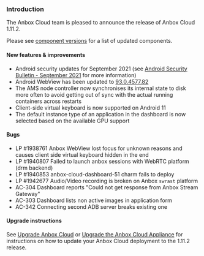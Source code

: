 ### Introduction

The Anbox Cloud team is pleased to announce the release of Anbox Cloud 1.11.2.

Please see [component versions](https://anbox-cloud.io/docs/component-versions) for a list of updated components.

#### New features & improvements

 * Android security updates for September 2021 (see [Android Security Bulletin - September 2021](https://source.android.com/security/bulletin/2021-09-01) for more information)
 * Android WebView has been updated to [93.0.4577.82](https://chromereleases.googleblog.com/2021/09/chrome-for-android-update.html)
 * The AMS node controller now synchronises its internal state to disk more often to avoid getting out of sync with the actual running containers across restarts
 * Client-side virtual keyboard is now supported on Android 11
 * The default instance type of an application in the dashboard is now selected based on the available GPU support

#### Bugs

 * LP #1938761 Anbox WebView lost focus for unknown reasons and causes client side virtual keyboard hidden in the end
 * LP #1940807 Failed to launch anbox sessions with WebRTC platform (drm backend)
 * LP #1940853 anbox-cloud-dashboard-51 charm fails to deploy
 * LP #1942677 Audio/Video recording is broken on Anbox `swrast` platform
 * AC-304 Dashboard reports "Could not get response from Anbox Stream Gateway"
 * AC-303 Dashboard lists non active images in application form
 * AC-342 Connecting second ADB server breaks existing one

#### Upgrade instructions

See [Upgrade Anbox Cloud](https://anbox-cloud.io/docs/installation/upgrading-from-previous-versions) or [Upgrade the Anbox Cloud Appliance](https://anbox-cloud.io/docs/howto/upgrade/upgrade-appliance) for instructions on how to update your Anbox Cloud deployment to the 1.11.2 release.
